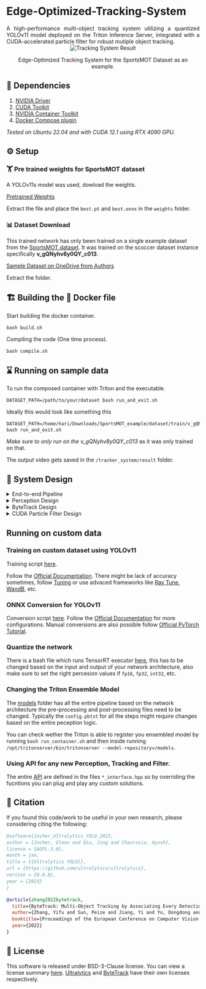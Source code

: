 # Edge-Optimized-Tracking-System
<div align="justify">
A high-performance multi-object tracking system utilizing a quantized YOLOv11 model deployed on the Triton Inference Server, integrated with a CUDA-accelerated particle filter for robust mutiple object tracking.
</div>

<div align="center">
    <img src="assets/result.gif" width="800" height="400" alt="Tracking System Result" />
    <p>Edge-Optimized Tracking System for the SportsMOT Dataset as an example.</p>
</div>

## 🏁 Dependencies
1) [NVIDIA Driver](https://www.nvidia.com/download/index.aspx)
2) [CUDA Toolkit](https://developer.nvidia.com/cuda-downloads)
3) [NVIDIA Container Toolkit](https://docs.nvidia.com/datacenter/cloud-native/container-toolkit/latest/install-guide.html)
4) [Docker Compose plugin](https://docs.docker.com/compose/install/linux/)

*Tested on Ubuntu 22.04 and with CUDA 12.1 using RTX 4090 GPU.*

## ⚙️ Setup
### 🏋️ Pre trained weights for SportsMOT dataset
A YOLOv11s model was used, dowload the weights.

[Pretrained Weights](https://drive.google.com/uc?export=download&id=13M0WVGBIsjVfTDMfZRp0fw7apFz1Fgn1)

Extract the file and place the ```best.pt``` and ```best.onnx``` in the ```weights``` folder.

### 📊 Dataset Download
This trained network has only been trained on a single example dataset from the [SportsMOT dataset](https://github.com/MCG-NJU/SportsMOT). It was trained on the scoccer dataset instance specifically **v_gQNyhv8y0QY_c013**. 

[Sample Dataset on OneDrive from Authors](https://1drv.ms/u/s!AtjeLq7YnYGRgQRrmqGr4B-k-xsC?e=7PndU8)

Extract the folder.

## 🏗️ Building the 🐳 Docker file
Start building the docker container.
```
bash build.sh
```

Compiling the code (One time process).
```
bash compile.sh
```
## ⌛️ Running on sample data
To run the composed container with Triton and the executable.
```
DATASET_PATH=/path/to/your/dataset bash run_and_exit.sh
```
Ideally this would look like something this
```
DATASET_PATH=/home/hari/Downloads/SportsMOT_example/dataset/train/v_gQNyhv8y0QY_c013 bash run_and_exit.sh
```
*Make sure to only run on the v_gQNyhv8y0QY_c013* as it was only trained on that.

The output video gets saved in the ```/tracker_system/result``` folder.

## 📐 System Design
<details>
<summary>End-to-end Pipeline</summary>

<div align="center">
    <img src="assets/main_system_design.png" width="1500" height="200" alt="Main Sys Design" />
    <p>Overall System Design.</p>
</div>

The overall system is divided into individual sub-systems, Perception, ByteTracker, and Particle Filter. Each of the sub-systems are explained below.

</details>


<details>
<summary>Perception Design</summary>

This again is divided into two sub-components which is the one time quantization, then the setting up the ensembled network for Triton Inference Server.

#### Quantization Framework
<div align="center">
    <img src="assets/perception_quantization_design.png" width="1500" height="400" alt="Quantization Sys Design" />
    <p>Quantization framework.</p>
</div>

#### Inference for Triton Inference Server using ensembled model
<div align="center">
    <img src="assets/perception_inference_design.png" width="1500" height="1000" alt="Perception Inference Sys Design" />
    <p>Inference framework.</p>
</div>

</details>




<details>
<summary>ByteTrack Design</summary>

The [orginal authors paper](https://arxiv.org/abs/2110.06864) was used, the [Offical Reposiory](https://github.com/ifzhang/ByteTrack) gives a detailed explantion of the implementation.

</details>



<details>
<summary>CUDA Particle Filter Design</summary>

This implementation uses a complete GPU accelerated Particle Filter with an additional Unscented Transform for the prediction step.

#### Structre of Array (SoA) for the states
We use a total of 10 states.

<div align="center">
    <img src="assets/particle_SoA.png" width="1500" height="1000" alt="Particle States Design" />
    <p>Particle States Structre of Array.</p>
</div>

#### CUDA Particle Filter with Unscented Transform
<div align="center">
    <img src="assets/desgin_particle_filter_process.png" width="1500" height="1000" alt="Particle States Design" />
    <p>Particle Filter Process on the Device(GPU) with the Unscented Transform by propogating Sigma Points.</p>
</div>

</details>

## Running on custom data
### Training on custom dataset using YOLOv11
Training script [here](scripts/train.py).

Follow the [Official Documentation](https://docs.ultralytics.com/modes/train/). There might be lack of accuracy sometimes, follow [Tuning](https://docs.ultralytics.com/guides/hyperparameter-tuning/) or use advaced frameworks like [Ray Tune](https://docs.ray.io/en/latest/tune/index.html), [WandB](https://wandb.ai/), etc.

### ONNX Conversion for YOLOv11
Conversion script [here](scripts/torch_to_onnx.py). Follow the [Official Documentation](https://docs.ultralytics.com/modes/export/) for more configurations. Manual conversions are also possible follow [Official PyTorch Tutorial](https://pytorch.org/tutorials/beginner/onnx/export_simple_model_to_onnx_tutorial.html).

### Quantize the network
There is a bash file which runs TensorRT executor [here](weights/quantize_yolo.sh), this has to be changed based on the input and output of your network architecture, also make sure to set the right percesion values if ```fp16```, ```fp32```, ```int32```, etc.

### Changing the Triton Ensemble Model
The [models](models) folder has all the entire pipeline based on the network architecture the pre-processing and post-processing files need to be changed. Typically the ```config.pbtxt``` for all the steps might require changes based on the entire peception logic. 

You can check wether the Triton is able to register you ensembled model by running ```bash run_container.sh``` and then inside running ```/opt/tritonserver/bin/tritonserver --model-repository=/models```.

### Using API for any new Perception, Tracking and Filter.
The entire [API](tracker_system/include) are defined in the files ```*_interface.hpp``` so by overriding the fucntions you can plug and play any custom solutions. 

## 📖 Citation
If you found this code/work to be useful in your own research, please considering citing the following:
```bibtex
@software{Jocher_Ultralytics_YOLO_2023,
author = {Jocher, Glenn and Qiu, Jing and Chaurasia, Ayush},
license = {AGPL-3.0},
month = jan,
title = {{Ultralytics YOLO}},
url = {https://github.com/ultralytics/ultralytics},
version = {8.0.0},
year = {2023}
}
```
```bibtex
@article{zhang2022bytetrack,
  title={ByteTrack: Multi-Object Tracking by Associating Every Detection Box},
  author={Zhang, Yifu and Sun, Peize and Jiang, Yi and Yu, Dongdong and Weng, Fucheng and Yuan, Zehuan and Luo, Ping and Liu, Wenyu and Wang, Xinggang},
  booktitle={Proceedings of the European Conference on Computer Vision (ECCV)},
  year={2022}
}
```

## 🪪 License
This software is released under BSD-3-Clause license. You can view a license summary [here](LICENSE). [Ultralytics](https://github.com/ultralytics/ultralytics) and [ByteTrack](https://github.com/ifzhang/ByteTrack) have their own licenses respectively.